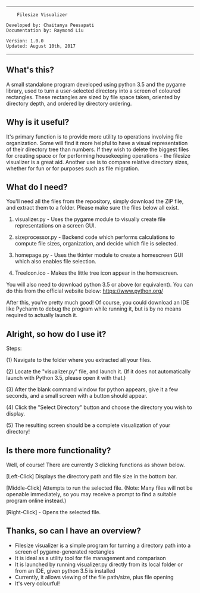 ---------------------------------------------------
		
		Filesize Visualizer

	Developed by: Chaitanya Peesapati
	Documentation by: Raymond Liu
	
	Version: 1.0.0
	Updated: August 10th, 2017

---------------------------------------------------


What's this?
------------
A small standalone program developed using python 3.5
and the pygame library, used to turn a user-selected
directory into a screen of coloured rectangles. These
rectangles are sized by file space taken, oriented
by directory depth, and ordered by directory ordering.


Why is it useful?
-----------------
It's primary function is to provide more utility to 
operations involving file organization. Some will find
it more helpful to have a visual representation of their
directory tree than numbers. If they wish to delete the
biggest files for creating space or for performing housekeeping
operations - the filesize visualizer is a great aid. 
Another use is to compare relative directory sizes, whether
for fun or for purposes such as file migration.


What do I need?
---------------
You'll need all the files from the repository, simply download
the ZIP file, and extract them to a folder. 
Please make sure the files below all exist.

1) visualizer.py - Uses the pygame module to visually create file
		   representations on a screen GUI.

2) sizeprocessor.py - Backend code which performs calculations to
		      compute file sizes, organization, and decide
		      which file is selected.

3) homepage.py - Uses the tkinter module to create a homescreen GUI
	         which also enables file selection.

4) TreeIcon.ico - Makes the little tree icon appear in the homescreen.

You will also need to download python 3.5 or above (or equivalent).
You can do this from the official website below:
https://www.python.org/

After this, you're pretty much good! Of course, you could download
an IDE like Pycharm to debug the program while running it, but is by
no means required to actually launch it.


Alright, so how do I use it?
----------------------------
Steps:

(1) Navigate to the folder where you extracted all your files.

(2) Locate the "visualizer.py" file, and launch it.
    (If it does not automatically launch with Python 3.5, please
     open it with that.)

(3) After the blank command window for python appears, give it a
    few seconds, and a small screen with a button should appear.

(4) Click the "Select Directory" button and choose the
    directory you wish to display.

(5) The resulting screen should be a complete visualization
    of your directory!


Is there more functionality?
-----------------------------
Well, of course! There are currently 3 clicking functions as shown below.

[Left-Click]
Displays the directory path and file size in the bottom bar.

[Middle-Click]
Attempts to run the selected file. 
(Note: Many files will not be openable immediately, so you may receive a
prompt to find a suitable program online instead.)

[Right-Click] - Opens the selected file.


Thanks, so can I have an overview?
----------------------------------
- Filesize visualizer is a simple program for turning a directory path
  into a screen of pygame-generated rectangles
- It is ideal as a utility tool for file management and comparison
- It is launched by running visualizer.py directly from its local folder
  or from an IDE, given python 3.5 is installed
- Currently, it allows viewing of the file path/size, plus file opening
- It's very colourful!